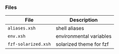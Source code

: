 ### Files

File                | Description
--------------------|------------------------
`aliases.xsh`       | shell aliases
`env.xsh`           | environmental variables
`fzf-solarized.xsh` | solarized theme for fzf

